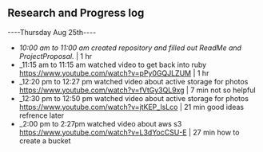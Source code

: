 ## Research and Progress log

----Thursday Aug 25th----
* _10:00 am to 11:00 am created repository and filled out ReadMe and ProjectProposal._ | 1 hr
* _11:15 am to 11:15 am watched video to get back into ruby https://www.youtube.com/watch?v=pPy0GQJLZUM | 1 hr 
* _12:20 pm to 12:27 pm watched video about active storage for photos https://www.youtube.com/watch?v=fVtGy3QL9xg | 7 min not so helpful
* _12:30 pm to 12:50 pm  watched video about active storage for photos https://www.youtube.com/watch?v=jtKEP_lsLco | 21 min good ideas refrence later
* _2:00 pm to 2:27pm watched video about aws s3 https://www.youtube.com/watch?v=L3dYocCSU-E | 27 min how to create a bucket